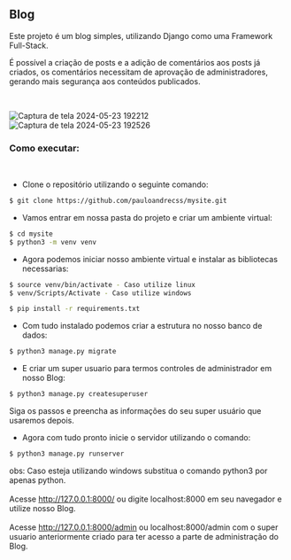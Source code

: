 ## Blog 

Este projeto é um blog simples, utilizando Django como uma Framework Full-Stack. 

É possível a criação de posts e a adição de comentários aos posts já criados, os comentários necessitam de aprovação de administradores, gerando mais segurança aos conteúdos publicados.

<br>

![Captura de tela 2024-05-23 192212](https://github.com/pauloandrecss/mysite/assets/107274857/ced5e304-d2e2-4039-af09-81ae48309a4e)
![Captura de tela 2024-05-23 192526](https://github.com/pauloandrecss/mysite/assets/107274857/4f3679c6-f95a-4453-a112-df8af67cd9b3)


### Como executar:
<br>

* Clone o repositório utilizando o seguinte comando:

```bash
$ git clone https://github.com/pauloandrecss/mysite.git
```

* Vamos entrar em nossa pasta do projeto e criar um ambiente virtual:

```bash
$ cd mysite
$ python3 -m venv venv
```

* Agora podemos iniciar nosso ambiente virtual e instalar as bibliotecas necessarias:
  
```bash
$ source venv/bin/activate - Caso utilize linux
$ venv/Scripts/Activate - Caso utilize windows

$ pip install -r requirements.txt
```

* Com tudo instalado podemos criar a estrutura no nosso banco de dados:

```bash
$ python3 manage.py migrate
```

* E criar um super usuario para termos controles de administrador em nosso Blog:

```bash
$ python3 manage.py createsuperuser
```

Siga os passos e preencha as informações do seu super usuário que usaremos depois. 

* Agora com tudo pronto inicie o servidor utilizando o comando:

```bash
$ python3 manage.py runserver
```
obs: Caso esteja utilizando windows substitua o comando python3 por apenas python.
<br>
<br>
Acesse http://127.0.0.1:8000/ ou digite localhost:8000 em seu navegador e utilize nosso Blog.
<br>
<br>
Acesse http://127.0.0.1:8000/admin ou localhost:8000/admin com o super usuario anteriormente criado para ter acesso a parte de administração do Blog.
